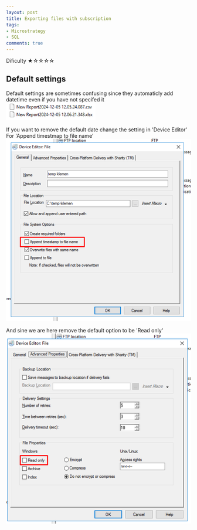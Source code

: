 ```yaml
---
layout: post
title: Exporting files with subscription
tags:
- Microstrategy
- SQL
comments: true
---
```

Dificulty ★☆☆☆☆


## Default settings 
Default settings are sometimes confusing since they automaticly add datetime even if you have not specifed it<br />
![JAVA path](/img/20250206_0021/Napaka.png)<br />

If you want to remove the default date change the setting in 'Device Editor' <br />
For 'Append timestmap to file name'<br />
![JAVA path](/img/20250206_0021/Timestamp.png)<br />

And sine we are here remove the default option to be 'Read only'
![JAVA path](/img/20250206_0021/ReadOnly.png)<br />
